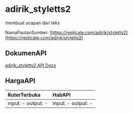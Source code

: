 # adirik_styletts2

membuat ucapan dari teks

NamaPautanSumber: [https://replicate.com/adirik/styletts2](https://replicate.com/adirik/styletts2)

## DokumenAPI

[adirik_styletts2 API Docs](../apis/kl/adirik_styletts2.md)

## HargaAPI

| RuterTerbuka | HabAPI |
|:---|:---|
| input: - output: - | input: - output: - |
